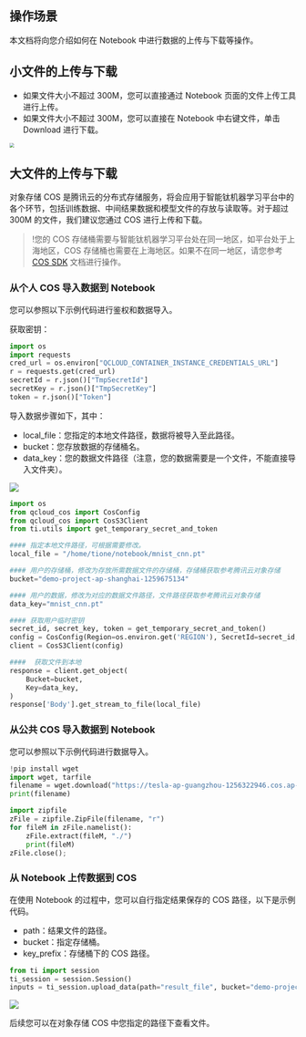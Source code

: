 ## 操作场景
本文档将向您介绍如何在 Notebook 中进行数据的上传与下载等操作。

## 小文件的上传与下载
- 如果文件大小不超过 300M，您可以直接通过 Notebook 页面的文件上传工具进行上传。
- 如果文件大小不超过 300M，您可以直接在 Notebook 中右键文件，单击 Download 进行下载。

<img src="https://main.qcloudimg.com/raw/7e2f891d6adf95fd9bba11c5fe4a8982.png" style="zoom:50%;" />

## 大文件的上传与下载
对象存储 COS 是腾讯云的分布式存储服务，将会应用于智能钛机器学习平台中的各个环节，包括训练数据、中间结果数据和模型文件的存放与读取等。对于超过 300M 的文件，我们建议您通过 COS 进行上传和下载。

>!您的 COS 存储桶需要与智能钛机器学习平台处在同一地区，如平台处于上海地区，COS 存储桶也需要在上海地区。如果不在同一地区，请您参考 [COS SDK](https://cloud.tencent.com/document/product/436/12269) 文档进行操作。

### 从个人 COS 导入数据到 Notebook
您可以参照以下示例代码进行鉴权和数据导入。

获取密钥：

```python
import os
import requests
cred_url = os.environ["QCLOUD_CONTAINER_INSTANCE_CREDENTIALS_URL"]
r = requests.get(cred_url)
secretId = r.json()["TmpSecretId"]
secretKey = r.json()["TmpSecretKey"]
token = r.json()["Token"]
```

导入数据步骤如下，其中：
- local_file：您指定的本地文件路径，数据将被导入至此路径。
- bucket：您存放数据的存储桶名。
- data_key：您的数据文件路径（注意，您的数据需要是一个文件，不能直接导入文件夹）。

![](https://main.qcloudimg.com/raw/0291c0d5f80025e33f33432ed8a665dc.png)

```python
import os
from qcloud_cos import CosConfig
from qcloud_cos import CosS3Client
from ti.utils import get_temporary_secret_and_token

#### 指定本地文件路径，可根据需要修改。
local_file = "/home/tione/notebook/mnist_cnn.pt"

#### 用户的存储桶，修改为存放所需数据文件的存储桶，存储桶获取参考腾讯云对象存储
bucket="demo-project-ap-shanghai-1259675134"

#### 用户的数据，修改为对应的数据文件路径，文件路径获取参考腾讯云对象存储
data_key="mnist_cnn.pt"

#### 获取用户临时密钥
secret_id, secret_key, token = get_temporary_secret_and_token()
config = CosConfig(Region=os.environ.get('REGION'), SecretId=secret_id, SecretKey=secret_key, Token=token, Scheme='https')
client = CosS3Client(config)

####  获取文件到本地
response = client.get_object(
    Bucket=bucket,
    Key=data_key,
)
response['Body'].get_stream_to_file(local_file)
```

### 从公共 COS 导入数据到 Notebook
您可以参照以下示例代码进行数据导入。

```python
!pip install wget
import wget, tarfile
filename = wget.download("https://tesla-ap-guangzhou-1256322946.cos.ap-guangzhou.myqcloud.com/cephfs/tesla_common/deeplearning/dataset/contest/demo.zip")
print(filename)
```

```python
import zipfile
zFile = zipfile.ZipFile(filename, "r")
for fileM in zFile.namelist(): 
    zFile.extract(fileM, "./")
    print(fileM)
zFile.close();
```

### 从 Notebook 上传数据到 COS
在使用 Notebook 的过程中，您可以自行指定结果保存的 COS 路径，以下是示例代码。

- path：结果文件的路径。
- bucket：指定存储桶。
- key_prefix：存储桶下的 COS 路径。

```python
from ti import session
ti_session = session.Session()
inputs = ti_session.upload_data(path="result_file", bucket="demo-project-ap-guangzhou-1259675134", key_prefix="contest")
```

![](https://main.qcloudimg.com/raw/b06b2e1026a85b58eaf22325d7a51c2f.png)

后续您可以在对象存储 COS 中您指定的路径下查看文件。
